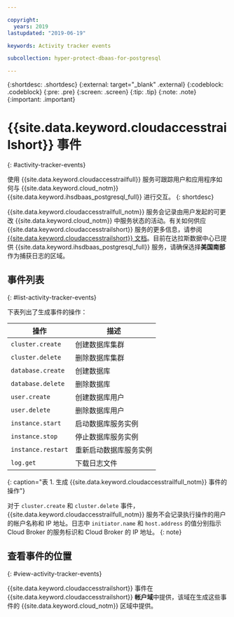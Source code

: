 ```yaml
---

copyright:
  years: 2019
lastupdated: "2019-06-19"

keywords: Activity tracker events

subcollection: hyper-protect-dbaas-for-postgresql

---
```


{:shortdesc: .shortdesc}
{:external: target="_blank" .external}
{:codeblock: .codeblock}
{:pre: .pre}
{:screen: .screen}
{:tip: .tip}
{:note: .note}
{:important: .important}

# {{site.data.keyword.cloudaccesstrailshort}} 事件
{: #activity-tracker-events}

使用 {{site.data.keyword.cloudaccesstrailfull}} 服务可跟踪用户和应用程序如何与 {{site.data.keyword.cloud_notm}} {{site.data.keyword.ihsdbaas_postgresql_full}} 进行交互。
{: shortdesc}

{{site.data.keyword.cloudaccesstrailfull_notm}} 服务会记录由用户发起的可更改 {{site.data.keyword.cloud_notm}} 中服务状态的活动。有关如何供应 {{site.data.keyword.cloudaccesstrailshort}} 服务的更多信息，请参阅 [{{site.data.keyword.cloudaccesstrailshort}} 文档](/docs/services/Activity-Tracker-with-LogDNA?topic=logdnaat-getting-started)。目前在达拉斯数据中心已提供 {{site.data.keyword.ihsdbaas_postgresql_full}} 服务，请确保选择**美国南部**作为捕获日志的区域。

## 事件列表
{: #list-activity-tracker-events}

下表列出了生成事件的操作：

|操作|描述|
| ---------------------- | ----------------------------------------- |
|`cluster.create`|创建数据库集群|
|`cluster.delete`|删除数据库集群|
|`database.create`|创建数据库|
|`database.delete`|删除数据库|
|`user.create`|创建数据库用户|
|`user.delete`|删除数据库用户|
|`instance.start`|启动数据库服务实例|
|`instance.stop`|停止数据库服务实例|
|`instance.restart`|重新启动数据库服务实例|
|`log.get`|下载日志文件|
{: caption="表 1. 生成 {{site.data.keyword.cloudaccesstrailfull_notm}} 事件的操作"}

对于 `cluster.create` 和 `cluster.delete` 事件，{{site.data.keyword.cloudaccesstrailfull_notm}} 服务不会记录执行操作的用户的帐户名称和 IP 地址。日志中 `initiator.name` 和 `host.address` 的值分别指示 Cloud Broker 的服务标识和 Cloud Broker 的 IP 地址。
{: note}

## 查看事件的位置
{: #view-activity-tracker-events}

<!-- Option 2: Add the following sentence if your service sends events to the account domain. -->

{{site.data.keyword.cloudaccesstrailshort}} 事件在 {{site.data.keyword.cloudaccesstrailshort}} **帐户域**中提供，该域在生成这些事件的 {{site.data.keyword.cloud_notm}} 区域中提供。
